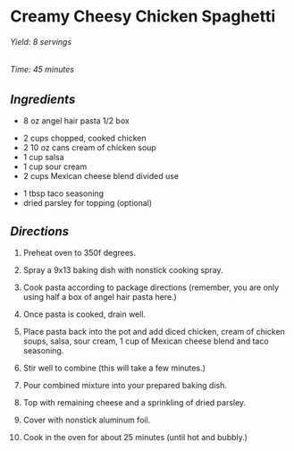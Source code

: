 # Creamy Cheesy Chicken Spaghetti

######  Yield: 8 servings
######  Time: 45 minutes

##  *Ingredients*

- 8 oz angel hair pasta 1/2 box
<!---->
- 2 cups chopped, cooked chicken
- 2 10 oz cans cream of chicken soup
- 1 cup salsa
- 1 cup sour cream
- 2 cups Mexican cheese blend divided use
<!---->
- 1 tbsp taco seasoning
- dried parsley for topping (optional)

##  *Directions*

1. Preheat oven to 350f degrees.

2. Spray a 9x13 baking dish with nonstick cooking spray.

3. Cook pasta according to package directions (remember, you are only using half a box of angel hair pasta here.)

4. Once pasta is cooked, drain well.

5. Place pasta back into the pot and add diced chicken, cream of chicken soups, salsa, sour cream, 1 cup of Mexican cheese blend and taco seasoning.

6. Stir well to combine (this will take a few minutes.)

7. Pour combined mixture into your prepared baking dish.

8. Top with remaining cheese and a sprinkling of dried parsley.

9. Cover with nonstick aluminum foil.

10. Cook in the oven for about 25 minutes (until hot and bubbly.)